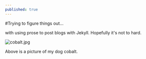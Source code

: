 ```yaml
---
published: true
---
```

#Trying to figure things out...

with using prose to post blogs with Jekyll.
Hopefully it's not to hard.

![cobalt.jpg]({{site.baseurl}}/images/cobalt.jpg)


Above is a picture of my dog cobalt.
